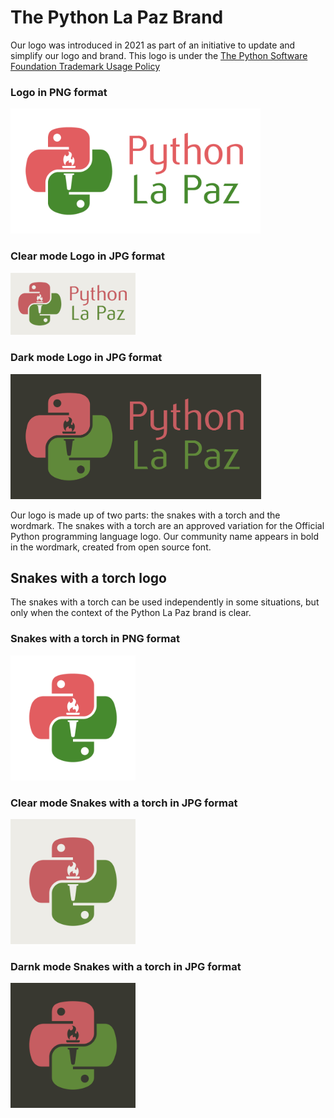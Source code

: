 # The Python La Paz Brand
Our logo was introduced in 2021 as part of an initiative to update and simplify our logo and brand. This logo is under the [The Python Software Foundation Trademark Usage Policy](https://www.python.org/psf/trademarks/)
### Logo in PNG format
<img src="https://github.com/python-la-paz/brand-standards/blob/main/brand_logo/plp-brand.png" alt="Snakes with a torch" height="200"/>

### Clear mode Logo in JPG format
<img src="https://github.com/python-la-paz/brand-standards/blob/main/brand_logo/plp-brand-white.jpg" alt="Snakes with a torch" width="200"/>

### Dark mode Logo in JPG format
<img src="https://github.com/python-la-paz/brand-standards/blob/main/brand_logo/plp-brand-dark.jpg" alt="Snakes with a torch" height="200"/>

Our logo is made up of two parts: the snakes with a torch and the wordmark. The snakes with a torch are an approved variation for the Official Python programming language logo. Our community name appears in bold in the wordmark, created from open source font.

## Snakes with a torch logo
The snakes with a torch can be used independently in some situations, but only when the context of the Python La Paz brand is clear.
### Snakes with a torch in PNG format
<img src="https://github.com/python-la-paz/brand-standards/blob/main/snakes_torch/plp-snakes.png" alt="Snakes with a torch" width="200"/>

### Clear mode Snakes with a torch in JPG format
<img src="https://github.com/python-la-paz/brand-standards/blob/main/snakes_torch/plp-snakes-white.jpg" alt="Snakes with a torch" width="200"/>

### Darnk mode Snakes with a torch in JPG format
<img src="https://github.com/python-la-paz/brand-standards/blob/main/snakes_torch/plp-snakes-dark.jpg" alt="Snakes with a torch" width="200"/>
